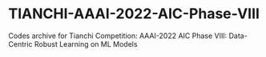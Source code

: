 # TIANCHI-AAAI-2022-AIC-Phase-VIII
Codes archive for Tianchi Competition: AAAI-2022 AIC Phase VIII: Data-Centric Robust Learning on ML Models

